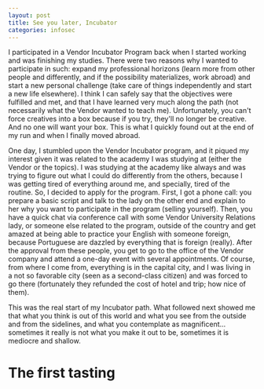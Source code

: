 ```yaml
---
layout: post
title: See you later, Incubator
categories: infosec
---
```


I participated in a Vendor Incubator Program back when I started working and was finishing my studies. There were two reasons why I wanted to participate in such: expand my professional horizons (learn more from other people and differently, and if the possibility materializes, work abroad) and start a new personal challenge (take care of things independently and start a new life elsewhere). I think I can safely say that the objectives were fulfilled and met, and that I have learned very much along the path (not necessarily what the Vendor wanted to teach me). Unfortunately, you can't force creatives into a box because if you try, they'll no longer be creative. And no one will want your box. This is what I quickly found out at the end of my run and when I finally moved abroad.

One day, I stumbled upon the Vendor Incubator program, and it piqued my interest given it was related to the academy I was studying at (either the Vendor or the topics). I was studying at the academy like always and was trying to figure out what I could do differently from the others, because I was getting tired of everything around me, and specially, tired of the routine. So, I decided to apply for the program. First, I got a phone call: you prepare a basic script and talk to the lady on the other end and explain to her why you want to participate in the program (selling yourself). Then, you have a quick chat via conference call with some Vendor University Relations lady, or someone else related to the program, outside of the country and get amazed at being able to practice your English with someone foreign, because Portuguese are dazzled by everything that is foreign (really). After the approval from these people, you get to go to the office of the Vendor company and attend a one-day event with several appointments. Of course, from where I come from, everything is in the capital city, and I was living in a not so favorable city (seen as a second-class citizen) and was forced to go there (fortunately they refunded the cost of hotel and trip; how nice of them).

This was the real start of my Incubator path. What followed next showed me that what you think is out of this world and what you see from the outside and from the sidelines, and what you contemplate as magnificent... sometimes it really is not what you make it out to be, sometimes it is mediocre and shallow. 

# The first tasting
